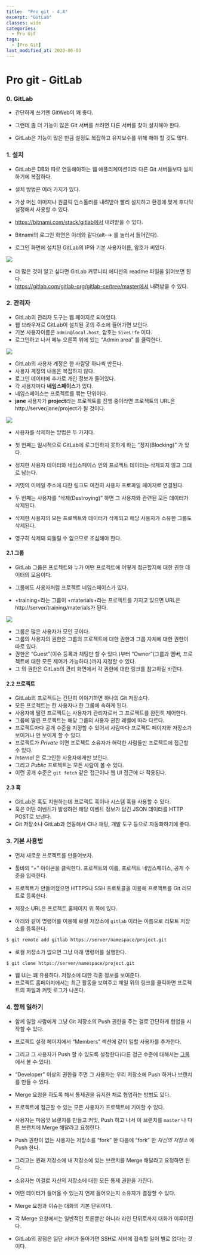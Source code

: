 ```yaml
---
title:  "Pro git - 4.8"
excerpt: "GitLab"
classes: wide
categories:
  - Pro Git
tags:
  - [Pro Git]
last_modified_at: 2020-06-03
---
```




# Pro git - GitLab

### 0. GitLab

* 간단하게 쓰기엔 GitWeb이 꽤 좋다.

* 그런데 좀 더 기능이 많은 Git 서버를 쓰려면 다른 서버를 찾아 설치해야 한다.
*  GitLab은 기능이 많은 만큼 설정도 복잡하고 유지보수를 위해 해야 할 것도 많다.



### 1. 설치

* GitLab은 DB와 따로 연동해야하는 웹 애플리케이션이라 다른 Git 서버들보다 설치하기에 복잡하다.
* 설치 방법은 여러 가지가 있다. 

* 가상 머신 이미지나 원클릭 인스톨러를 내려받아 빨리 설치하고 환경에 맞게 후다닥 설정해서 사용할 수 있다.
* https://bitnami.com/stack/gitlab에서 내려받을 수 있다. 
* Bitnami의 로그인 화면은 아래와 같다(alt-→ 를 눌러서 들어간다).
* 로그인 화면에 설치된 GitLab의 IP와 기본 사용자이름, 암호가 써있다.

![]({{site.url}}/assets/images/git52.PNG)

* 더 많은 것이 알고 싶다면 GitLab 커뮤니티 에디션의 readme 파일을 읽어보면 된다.
* https://gitlab.com/gitlab-org/gitlab-ce/tree/master에서 내려받을 수 있다.



### 2. 관리자

* GitLab의 관리자 도구는 웹 페이지로 되어있다.
* 웹 브라우저로 GitLab이 설치된 곳의 주소에 들어가면 보인다.
* 기본 사용자이름은 `admin@local.host`, 암호는 `5iveL!fe` 이다.
* 로그인하고 나서 메뉴 오른쪽 위에 있는 “Admin area” 를 클릭한다.

![]({{site.url}}/assets/images/git53.PNG)

* GitLab의 사용자 계정은 한 사람당 하나씩 만든다. 
* 사용자 계정의 내용은 복잡하지 않다. 
* 로그인 데이터에 추가로 개인 정보가 들어있다. 
* 각 사용자마다 **네임스페이스**가 있다. 
* 네임스페이스는 프로젝트를 묶는 단위이다.
* **jane** 사용자가 **project**라는 프로젝트를 진행 중이라면 프로젝트의 URL은 http://server/jane/project가 될 것이다.

![]({{site.url}}/assets/images/git54.PNG)

* 사용자를 삭제하는 방법은 두 가지다. 
* 첫 번째는 일시적으로 GitLab에 로그인하지 못하게 하는 “정지(Blocking)” 가 있다. 
* 정지한 사용자 데이터와 네임스페이스 안의 프로젝트 데이터는 삭제되지 않고 그대로 남는다. 
* 커밋의 이메일 주소에 대한 링크도 여전히 사용자 프로파일 페이지로 연결된다.

* 두 번째는 사용자를 “삭제(Destroying)” 하면 그 사용자와 관련된 모든 데이터가 삭제된다. 
* 삭제한 사용자의 모든 프로젝트와 데이터가 삭제되고 해당 사용자가 소유한 그룹도 삭제된다. 
* 영구히 삭제돼 되돌릴 수 없으므로 조심해야 한다.



#### 2.1 그룹

* GitLab 그룹은 프로젝트와 누가 어떤 프로젝트에 어떻게 접근할지에 대한 권한 데이터의 모음이다.

* 그룹에도 사용자처럼 프로젝트 네임스페이스가 있다. 
* +training+라는 그룹이 +materials+라는 프로젝트를 가지고 있으면 URL은 http://server/training/materials가 된다.

![]({{site.url}}/assets/images/git55.PNG)

* 그룹은 많은 사용자가 모인 곳이다. 
* 그룹의 사용자의 권한은 그룹의 프로젝트에 대한 권한과 그룹 자체에 대한 권한이 따로 있다. 
* 권한은 “Guest”(이슈 등록과 채팅만 할 수 있다.)부터 “Owner”(그룹과 멤버, 프로젝트에 대한 모든 제어가 가능하다.)까지 지정할 수 있다. 
* 그 외 권한은 GitLab의 관리 화면에서 각 권한에 대한 링크를 참고하길 바란다.



#### 2.2 프로젝트

* GitLab의 프로젝트는 간단히 이야기하면 하나의 Git 저장소다. 
* 모든 프로젝트는 한 사용자나 한 그룹에 속하게 된다. 
* 사용자에 딸린 프로젝트는 사용자가 관리자로서 그 프로젝트를 완전히 제어한다. 
* 그룹에 딸린 프로젝트는 해당 그룹의 사용자 권한 레벨에 따라 다르다.
* 프로젝트마다 공개 수준을 지정할 수 있어서 사람마다 프로젝트 페이지와 저장소가 보이거나 안 보이게 할 수 있다.
* 프로젝트가 *Private* 이면 프로젝트 소유자가 허락한 사람들만 프로젝트에 접근할 수 있다. 
* *Internal* 은 로그인한 사용자에게만 보인다.
* 그리고 *Public* 프로젝트는 모든 사람이 볼 수 있다. 
* 이런 공개 수준은 `git fetch` 같은 접근이나 웹 UI 접근에 다 적용된다.



#### 2.3 훅

* GitLab은 훅도 지원하는데 프로젝트 훅이나 시스템 훅을 사용할 수 있다. 
* 훅은 어떤 이벤트가 발생하면 해당 이벤트 정보가 담긴 JSON 데이터를 HTTP POST로 보낸다. 
* Git 저장소나 GitLab과 연동해서 CI나 채팅, 개발 도구 등으로 자동화하기에 좋다.



### 3. 기본 사용법

* 먼저 새로운 프로젝트를 만들어보자. 
* 툴바의 “+” 아이콘을 클릭한다. 프로젝트의 이름, 프로젝트 네임스페이스, 공개 수준을 입력한다. 
* 프로젝트가 만들어졌으면 HTTPS나 SSH 프로토콜을 이용해 프로젝트를 Git 리모트로 등록한다.

* 저장소 URL은 프로젝트 홈페이지 위 쪽에 있다. 
* 아래와 같이 명령어를 이용해 로컬 저장소에 `gitlab` 이라는 이름으로 리모트 저장소를 등록한다.

```bash
$ git remote add gitlab https://server/namespace/project.git
```

* 로컬 저장소가 없으면 그냥 아래 명령어를 실행한다.

```bash
$ git clone https://server/namespace/project.git
```

* 웹 UI는 꽤 유용하다. 저장소에 대한 각종 정보를 보여준다. 
* 프로젝트 홈페이지에서는 최근 활동을 보여주고 제일 위의 링크를 클릭하면 프로젝트의 파일과 커밋 로그가 나온다.



### 4. 함께 일하기

* 함께 일할 사람에게 그냥 Git 저장소의 Push 권한을 주는 걸로 간단하게 협업을 시작할 수 있다. 

* 프로젝트 설정 페이지에서 “Members” 섹션에 같이 일할 사용자를 추가한다. 
* 그리고 그 사용자가 Push 할 수 있도록 설정한다(다른 접근 수준에 대해서는 [그룹](https://git-scm.com/book/ko/v2/ch00/_gitlab_groups_section)에서 볼 수 있다).
* “Developer” 이상의 권한을 주면 그 사용자는 우리 저장소에 Push 하거나 브랜치를 만들 수 있다.

* Merge 요청을 하도록 해서 통제권을 유지한 채로 협업하는 방법도 있다. 
* 프로젝트에 접근할 수 있는 모든 사용자가 프로젝트에 기여할 수 있다. 
* 사용자는 마음껏 브랜치를 만들고 커밋, Push 하고 나서 이 브랜치를 `master` 나 다른 브랜치에 Merge 해달라고 요청한다. 
* Push 권한이 없는 사용자는 저장소를 “fork” 한 다음에 “fork” 한 *자신의 저장소* 에 Push 한다. 
* 그리고는 원래 저장소에 내 저장소에 있는 브랜치를 Merge 해달라고 요청하면 된다.
* 소유자는 이걸로 자신의 저장소에 대한 모든 통제 권한을 가진다. 
* 어떤 데이터가 들어올 수 있는지 언제 들어오는지 소유자가 결정할 수 있다.
* Merge 요청과 이슈는 대화의 기본 단위이다. 
* 각 Merge 요청에서는 일반적인 토론뿐만 아니라 라인 단위로까지 대화가 이루어진다.
* GitLab의 장점은 일단 서버가 돌아가면 SSH로 서버에 접속할 일이 별로 없다는 것이다.

